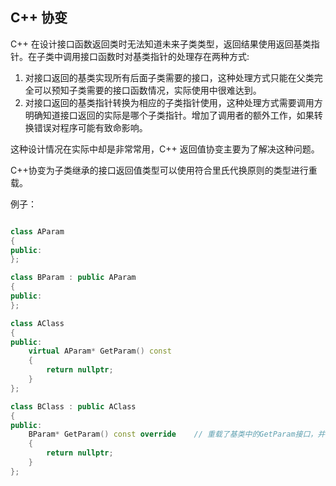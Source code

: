 C++ 协变
---

C++ 在设计接口函数返回类时无法知道未来子类类型，返回结果使用返回基类指针。在子类中调用接口函数时对基类指针的处理存在两种方式:

1. 对接口返回的基类实现所有后面子类需要的接口，这种处理方式只能在父类完全可以预知子类需要的接口函数情况，实际使用中很难达到。
2. 对接口返回的基类指针转换为相应的子类指针使用，这种处理方式需要调用方明确知道接口返回的实际是哪个子类指针。增加了调用者的额外工作，如果转换错误对程序可能有致命影响。

这种设计情况在实际中却是非常常用，C++ 返回值协变主要为了解决这种问题。

C++协变为子类继承的接口返回值类型可以使用符合里氏代换原则的类型进行重载。

例子：

``` Cpp

class AParam
{
public:
};

class BParam : public AParam
{
public:
};

class AClass
{
public:
    virtual AParam* GetParam() const
    {
        return nullptr;
    }
};

class BClass : public AClass
{
public:
    BParam* GetParam() const override    // 重载了基类中的GetParam接口，并使用了协变对函数返回值进行了替换。
    {
        return nullptr;
    }
};

```